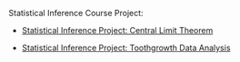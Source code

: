 Statistical Inference Course Project:

- [Statistical Inference Project: Central Limit Theorem](project.md)

- [Statistical Inference Project: Toothgrowth Data Analysis](toothgrowth_project.md)
